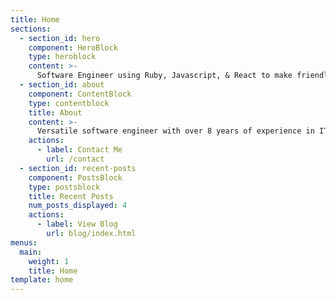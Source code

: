 ```yaml
---
title: Home
sections:
  - section_id: hero
    component: HeroBlock
    type: heroblock
    content: >-
      Software Engineer using Ruby, Javascript, & React to make friendly, enjoyable experiences on the web. Currently learning Python. Enjoying the never ending adventure of code.
  - section_id: about
    component: ContentBlock
    type: contentblock
    title: About
    content: >-
      Versatile software engineer with over 8 years of experience in IT. Skilled in analysis, troubleshooting, and incident management resolution with a proven record of achievement in resolving critical issues. Expertise in IT infrastructure, hardware, and software. 
    actions:
      - label: Contact Me
        url: /contact
  - section_id: recent-posts
    component: PostsBlock
    type: postsblock
    title: Recent Posts
    num_posts_displayed: 4
    actions:
      - label: View Blog
        url: blog/index.html
menus:
  main:
    weight: 1
    title: Home
template: home
---
```

